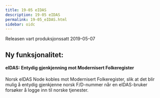 ```yaml
---
title: 19-05 eIDAS
description: 19-05 eIDAS
permalink: 19-05_eIDAS.html
sidebar: oidc
---
```



 
Releasen vart produksjonssatt 2019-05-07

## Ny funksjonalitet:


#### eIDAS: Entydig gjenkjenning mot Modernisert Folkeregister

 Norsk eIDAS Node kobles mot Modernisert Folkeregister, slik at det blir mulig å entydig gjenkjenne norsk F/D-nummer når en eIDAS-bruker forsøker å logge inn til norske tjenester. 